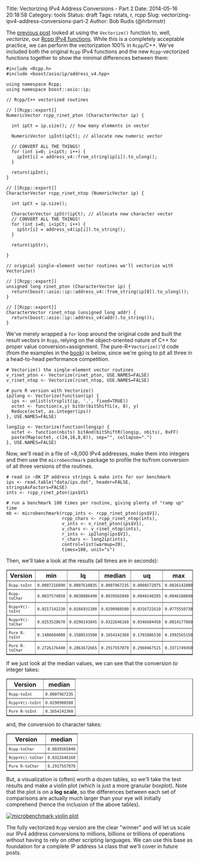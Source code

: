 Title: Vectorizing IPv4 Address Conversions - Part 2
Date: 2014-05-16 20:18:58
Category: tools
Status: draft
Tags: rstats, r, rcpp
Slug: vectorizing-ipv4-address-conversions-part-2
Author: Bob Rudis (@hrbrmstr)

The [previous
post](http://datadrivensecurity.info/blog/posts/2014/May/vectorizing-ipv4-address-conversions-part-1/)
looked at using the `Vectorize()` function to, well, *vectorize*, our
[Rcpp IPv4
functions](http://datadrivensecurity.info/blog/posts/2014/May/speeding-up-ipv4-address-conversion-in-r/).
While this is a completely acceptable practice, we can perform the
vectorization 100% in `Rcpp`/C++. We've included both the original
`Rcpp` IPv4 functions and the new `Rcpp`-vectorized functions together
to show the minimal differences between them:

    #include <Rcpp.h> 
    #include <boost/asio/ip/address_v4.hpp>
    
    using namespace Rcpp; 
    using namespace boost::asio::ip;
    
    // Rcpp/C++ vectorized routines
    
    // [[Rcpp::export]]
    NumericVector rcpp_rinet_pton (CharacterVector ip) { 
    
      int ipCt = ip.size(); // how many elements in vector
    
      NumericVector ipInt(ipCt); // allocate new numeric vector
    
      // CONVERT ALL THE THINGS!
      for (int i=0; i<ipCt; i++) {
        ipInt[i] = address_v4::from_string(ip[i]).to_ulong();
      }
    
      return(ipInt);
    }
    
    // [[Rcpp::export]]
    CharacterVector rcpp_rinet_ntop (NumericVector ip) {
      
      int ipCt = ip.size();
    
      CharacterVector ipStr(ipCt); // allocate new character vector
      // CONVERT ALL THE THINGS!
      for (int i=0; i<ipCt; i++) {
        ipStr[i] = address_v4(ip[i]).to_string();
      }
      
      return(ipStr);
      
    }
    
    // orignial single-element vector routines we'll vectorize with Vectorize()
    
    // [[Rcpp::export]]
    unsigned long rinet_pton (CharacterVector ip) { 
      return(boost::asio::ip::address_v4::from_string(ip[0]).to_ulong());
    }
    
    // [[Rcpp::export]]
    CharacterVector rinet_ntop (unsigned long addr) {
      return(boost::asio::ip::address_v4(addr).to_string());
    }

We've merely wrapped a `for` loop around the original code and built the
result vectors in `Rcpp`, relying on the object-oriented nature of C++
for proper value conversion+assignment. The pure-R+`Vectorize()`'d code
(from the examples in the [book](http://dds.ec/amzn)) is below, since
we're going to pit all three in a head-to-head performance competition.

    # Vectorize() the single-element vector routines
    v_rinet_pton <- Vectorize(rinet_pton, USE.NAMES=FALSE)
    v_rinet_ntop <- Vectorize(rinet_ntop, USE.NAMES=FALSE)
    
    # pure R version with Vectorize()
    ip2long <- Vectorize(function(ip) {
      ips <- unlist(strsplit(ip, '.', fixed=TRUE))
      octet <- function(x,y) bitOr(bitShiftL(x, 8), y)
      Reduce(octet, as.integer(ips))
    }, USE.NAMES=FALSE)
    
    long2ip <- Vectorize(function(longip) {
      octet <- function(nbits) bitAnd(bitShiftR(longip, nbits), 0xFF)
      paste(Map(octet, c(24,16,8,0)), sep="", collapse=".")
    }, USE.NAMES=FALSE)

Now, we'll read in a file of ~8,000 IPv4 addresses, make them into
integers and then use the `microbenchmark` package to profile the
to/from conversion of all three versions of the routines.

    # read in ~8K IP address strings & make ints for our benchmark
    ips <- read.table("data/ips.dat", header=FALSE, stringsAsFactors=FALSE)
    ints <- rcpp_rinet_pton(ips$V1)
    
    # run a benchmark 100 times per routine, giving plenty of "ramp up" time
    mb <- microbenchmark(rcpp_ints <- rcpp_rinet_pton(ips$V1), 
                         rcpp_chars <- rcpp_rinet_ntop(ints),
                         v_ints <- v_rinet_pton(ips$V1),
                         v_chars <- v_rinet_ntop(ints), 
                         r_ints <- ip2long(ips$V1),
                         r_chars <- long2ip(ints),
                         control=list(warmup=20),
                         times=100, unit="s")

Then, we'll take a look at the results (all times are in seconds):

<center><style>td { font-family:monospace; font-size:0.8em; padding:5px} table { margin-bottom:12px;}</style>
<TABLE border=1>
<TR> <TH> 
Version
</TH> <TH> 
min
</TH> <TH> 
lq
</TH> <TH> 
median
</TH> <TH> 
uq
</TH> <TH> 
max
</TH>  </TR>
  <TR> <TD> 
Rcpp-toInt
</TD> <TD align="right"> 
0.0007216090
</TD> <TD align="right"> 
0.0007610835
</TD> <TD align="right"> 
0.0007967235
</TD> <TD align="right"> 
0.0008572075
</TD> <TD align="right"> 
0.0026142800
</TD> </TR>
  <TR> <TD> 
Rcpp-toChar
</TD> <TD align="right"> 
0.0037574850
</TD> <TD align="right"> 
0.0038886490
</TD> <TD align="right"> 
0.0039565840
</TD> <TD align="right"> 
0.0040140285
</TD> <TD align="right"> 
0.0046188840
</TD> </TR>
  <TR> <TD> 
Rcpp+V()-toInt
</TD> <TD align="right"> 
0.0217142230
</TD> <TD align="right"> 
0.0266931380
</TD> <TD align="right"> 
0.0290988580
</TD> <TD align="right"> 
0.0316722610
</TD> <TD align="right"> 
0.0775550730
</TD> </TR>
  <TR> <TD> 
Rcpp+V()-toChar
</TD> <TD align="right"> 
0.0253528670
</TD> <TD align="right"> 
0.0290143845
</TD> <TD align="right"> 
0.0322646160
</TD> <TD align="right"> 
0.0346684450
</TD> <TD align="right"> 
0.0814177860
</TD> </TR>
  <TR> <TD> 
Pure R-toInt
</TD> <TD align="right"> 
0.1480684080
</TD> <TD align="right"> 
0.1588533500
</TD> <TD align="right"> 
0.1654142360
</TD> <TD align="right"> 
0.1701886530
</TD> <TD align="right"> 
0.1992565150
</TD> </TR>
  <TR> <TD> 
Pure R-toChar
</TD> <TD align="right"> 
0.2726176440
</TD> <TD align="right"> 
0.2863672665
</TD> <TD align="right"> 
0.2917557870
</TD> <TD align="right"> 
0.2960467515
</TD> <TD align="right"> 
0.3371749450
</TD> </TR>
   </TABLE>
</center>

If we just look at the median values, we can see that the conversion
*to* integer takes:

<center>
<TABLE border=1>
<TR> <TH> 
Version
</TH> <TH> 
median
</TH>  </TR>
  <TR> <TD> 
Rcpp-toInt
</TD> <TD align="right"> 
0.0007967235
</TD> </TR>
  <TR> <TD> 
Rcpp+V()-toInt
</TD> <TD align="right"> 
0.0290988580
</TD> </TR>
  <TR> <TD> 
Pure R-toInt
</TD> <TD align="right"> 
0.1654142360
</TD> </TR>
   </TABLE>
</center>

and, the conversion *to* character takes:

<center>
<TABLE border=1>
<TR> <TH> 
Version
</TH> <TH> 
median
</TH>  </TR>
  <TR> <TD> 
Rcpp-toChar
</TD> <TD align="right"> 
0.0039565840
</TD> </TR>
  <TR> <TD> 
Rcpp+V()-toChar
</TD> <TD align="right"> 
0.0322646160
</TD> </TR>
  <TR> <TD> 
Pure R-toChar
</TD> <TD align="right"> 
0.2917557870
</TD> </TR>
   </TABLE>
</center>

But, a visualization is (often) worth a dozen tables, so we'll take the
test results and make a violin plot (which is just a more granular
boxplot). Note that the plot is on a **log scale**, so the differences
between each set of comparisons are actually much larger than your eye
will initially comprehend (hence the inclusion of the above tables).

<a class="mag" href="/blog/images/2014/05/violin.png"><img src="/blog/images/2014/05/violin.png" title="microbenchmark violin plot" alt="microbenchmark violin plot" style="max-width:100%; display: block; margin: auto;" /></a>

The fully vectorized `Rcpp` version are the clear "winner" and will let
us scale our IPv4 address conversions to millions, billions or trillions
of operations without having to rely on other scripting languages. We
can use this base as foundation for a complete IP address `S4` class
that we'll cover in future posts.

<link rel="stylesheet" href="/blog/extra/magnific.css"/>
<script src="/blog/extra/magnific.js"></script>
<script>
$(document).ready(function() {
  $('.mag').magnificPopup({ 
    type: 'image'
  	// other options
  });
});

</script> 